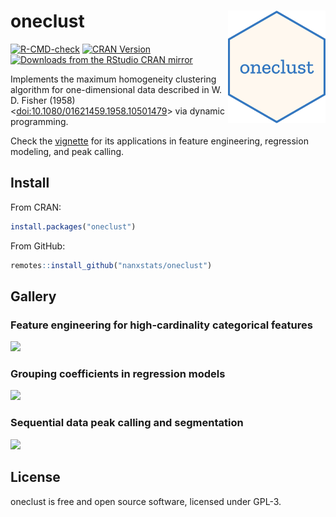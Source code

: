 # oneclust  <a href="https://nanx.me/oneclust/"><img src="man/figures/logo.png" align="right" height="180" /></a>

<!-- badges: start -->
[![R-CMD-check](https://github.com/nanxstats/oneclust/workflows/R-CMD-check/badge.svg)](https://github.com/nanxstats/oneclust/actions)
[![CRAN Version](https://www.r-pkg.org/badges/version/oneclust)](https://cran.r-project.org/package=oneclust)
[![Downloads from the RStudio CRAN mirror](https://cranlogs.r-pkg.org/badges/oneclust)](https://cran.r-project.org/package=oneclust)
<!-- badges: end -->

Implements the maximum homogeneity clustering algorithm for one-dimensional data described in W. D. Fisher (1958) <[doi:10.1080/01621459.1958.10501479](https://www.tandfonline.com/doi/abs/10.1080/01621459.1958.10501479)> via dynamic programming.

Check the [vignette](https://nanx.me/oneclust/articles/oneclust.html) for its applications in feature engineering, regression modeling, and peak calling.

## Install

From CRAN:

```r
install.packages("oneclust")
```

From GitHub:

```r
remotes::install_github("nanxstats/oneclust")
```

## Gallery

### Feature engineering for high-cardinality categorical features

![](https://i.imgur.com/OTu0UcN.png)

### Grouping coefficients in regression models

![](https://i.imgur.com/WF3brnU.png)

### Sequential data peak calling and segmentation

![](https://i.imgur.com/dooQh0m.png)

## License

oneclust is free and open source software, licensed under GPL-3.
